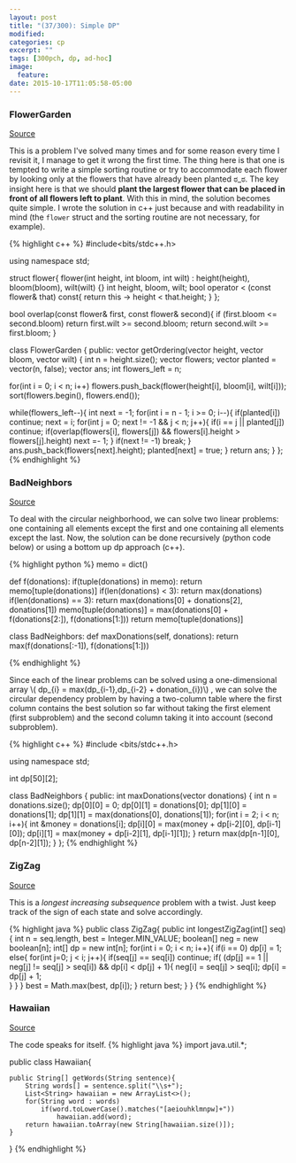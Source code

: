 ```yaml
---
layout: post
title: "(37/300): Simple DP"
modified:
categories: cp
excerpt: ""
tags: [300pch, dp, ad-hoc]
image:
  feature:
date: 2015-10-17T11:05:58-05:00
---
```


### FlowerGarden
<a href="http://community.topcoder.com/stat?c=problem_statement&pm=1918&rd=5006" target="_blank">Source</a>

This is a problem I've solved many times and for some reason every time I revisit it, I manage to get it wrong the first time. The thing here is that one is tempted to write a simple sorting routine or try to accommodate each flower by looking only at the flowers that have already been planted  ಠ_ಠ. The key insight here is that we should **plant the largest flower that can be placed in front of all flowers left to plant**. With this in mind, the solution becomes quite simple.
I wrote the solution in c++ just because and with readability in mind (the `flower` struct and the sorting routine are not necessary, for example).

{% highlight c++ %}
#include<bits/stdc++.h>

using namespace std;

struct flower{
  flower(int height, int bloom, int wilt) : height(height), bloom(bloom), wilt(wilt) {}
  int height, bloom, wilt;
  bool operator < (const flower& that) const{
    return this -> height < that.height;
  }
};

bool overlap(const flower& first, const flower& second){
  if (first.bloom <= second.bloom)
  return first.wilt >= second.bloom;
  return second.wilt >= first.bloom;
}

class FlowerGarden {
public:
vector <int> getOrdering(vector <int> height, vector <int> bloom, vector <int> wilt) {
  int n = height.size();
  vector<flower> flowers;
  vector<bool> planted = vector<bool>(n, false);
  vector<int> ans;
  int flowers_left = n;

  for(int i = 0; i < n; i++)
      flowers.push_back(flower(height[i], bloom[i], wilt[i]));
  sort(flowers.begin(), flowers.end());

  while(flowers_left--){
    int next = -1;
    for(int i = n - 1; i >= 0; i--){
      if(planted[i])
        continue;
      next = i;
      for(int j = 0; next != -1 && j < n; j++){
        if(i == j || planted[j])
          continue;
        if(overlap(flowers[i], flowers[j]) && flowers[i].height > flowers[j].height)
          next =- 1;
      }
      if(next != -1)
        break;
    }
    ans.push_back(flowers[next].height);
    planted[next] = true;
  }
  return ans;
  }
};
{% endhighlight %}


### BadNeighbors
<a href="http://community.topcoder.com/tc?module=ProblemDetail&rd=5009&pm=2402" target="_blank">Source</a>

To deal with the circular neighborhood, we can solve two linear problems: one containing all elements except the first and one containing all elements except the last. Now, the solution can be done recursively (python code below) or using a bottom up dp approach (c++).

{% highlight python %}
memo = dict()

def f(donations):
    if(tuple(donations) in memo):
        return memo[tuple(donations)]
    if(len(donations) < 3):
        return max(donations)
    if(len(donations) == 3):
        return max(donations[0] + donations[2], donations[1])
    memo[tuple(donations)] = max(donations[0] + f(donations[2:]), f(donations[1:]))
    return memo[tuple(donations)]

class BadNeighbors:
    def maxDonations(self, donations):
        return max(f(donations[:-1]), f(donations[1:]))

{% endhighlight %}

Since each of the linear problems can be solved using a one-dimensional array \\( dp\_{i} = max(dp\_{i-1},dp\_{i-2} + donation\_{i})\\) , we can solve the circular dependency problem by having a two-column table where the first column contains the best solution so far without taking the first element (first subproblem) and the second column taking it into account (second subproblem).

{% highlight c++ %}
#include <bits/stdc++.h>

using namespace std;

int dp[50][2];

class BadNeighbors {
public:
	int maxDonations(vector <int> donations) {
		int n = donations.size();
		dp[0][0] = 0;
		dp[0][1] = donations[0];
		dp[1][0] = donations[1];
		dp[1][1] = max(donations[0], donations[1]);
		for(int i = 2; i < n; i++){
			int &money = donations[i];
			dp[i][0] = max(money + dp[i-2][0], dp[i-1][0]);
			dp[i][1] = max(money + dp[i-2][1], dp[i-1][1]);
		}
		return max(dp[n-1][0], dp[n-2][1]);
	}
};
{% endhighlight %}

### ZigZag
<a href="http://community.topcoder.com/stat?c=problem_statement&pm=1259&rd=4493" target="_blank">Source</a>

This is a *longest increasing subsequence* problem with a twist. Just keep track of the sign of each state and solve accordingly.

{% highlight java %}
public class ZigZag{
   public int longestZigZag(int[] seq){
    int n = seq.length, best = Integer.MIN_VALUE;
        boolean[] neg = new boolean[n];
        int[] dp = new int[n];
        for(int i = 0; i < n; i++){
          if(i == 0)
                dp[i] = 1;
            else{
                for(int j=0; j < i; j++){
                    if(seq[j] == seq[i])
                        continue;
                    if( (dp[j] == 1 || neg[j] != seq[j] > seq[i]) && dp[i] < dp[j] + 1){
                      neg[i] = seq[j] > seq[i];
                        dp[i] = dp[j] + 1;  
                    }
                }
            }
            best = Math.max(best, dp[i]);
        }
        return best;
  }
}
{% endhighlight %}

### Hawaiian
<a href="http://community.topcoder.com/stat?c=problem_statement&pm=2358&rd=5006" target="_blank">Source</a>

The code speaks for itself.
{% highlight java %}
import java.util.*;

public class Hawaiian{

	public String[] getWords(String sentence){
		String words[] = sentence.split("\\s+");
		List<String> hawaiian = new ArrayList<>();
		for(String word : words)
			if(word.toLowerCase().matches("[aeiouhklmnpw]+"))
				hawaiian.add(word);
		return hawaiian.toArray(new String[hawaiian.size()]);
	}
}
{% endhighlight %}
